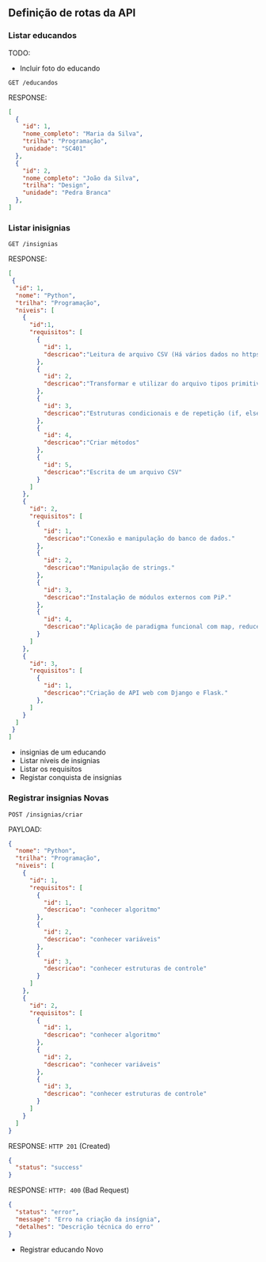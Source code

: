 ## Definição de rotas da API

### Listar educandos

TODO:

- Incluir foto do educando

`GET /educandos`

RESPONSE:

```json
[
  {
    "id": 1,
    "nome_completo": "Maria da Silva",
    "trilha": "Programação",
    "unidade": "SC401"
  },
  {
    "id": 2,
    "nome_completo": "João da Silva",
    "trilha": "Design",
    "unidade": "Pedra Branca"
  },
]
```

### Listar inisignias

`GET /insignias`

RESPONSE:

```JSON
[
 {
  "id": 1,
  "nome": "Python",
  "trilha": "Programação",
  "niveis": [
    {
      "id":1,
      "requisitos": [
        {
          "id": 1,
          "descricao":"Leitura de arquivo CSV (Há vários dados no https://www.kaggle.com/datasets)."
        },
        {
          "id": 2,
          "descricao":"Transformar e utilizar do arquivo tipos primitivos: int, string, lista, tuplas e dicionários."
        },
        {
          "id": 3,
          "descricao":"Estruturas condicionais e de repetição (if, else, for, while)"
        },
        {
          "id": 4,
          "descricao":"Criar métodos"
        },
        {
          "id": 5,
          "descricao":"Escrita de um arquivo CSV"
        }
      ]
    },
    {
      "id": 2,
      "requisitos": [
        {
          "id": 1,
          "descricao":"Conexão e manipulação do banco de dados."
        },
        {
          "id": 2,
          "descricao":"Manipulação de strings."
        },
        {
          "id": 3,
          "descricao":"Instalação de módulos externos com PiP."
        },
        {
          "id": 4,
          "descricao":"Aplicação de paradigma funcional com map, reduce, filter e funções lambda."
        }
      ]
    },
    {
      "id": 3,
      "requisitos": [
        {
          "id": 1,
          "descricao":"Criação de API web com Django e Flask."
        },
      ]
    }
  ]
 }
]
```

- insignias de um educando
- Listar níveis de insignias
- Listar os requisitos
- Registar conquista de insignias

### Registrar insignias Novas

`POST /insignias/criar`

PAYLOAD:

```json
{
  "nome": "Python",
  "trilha": "Programação",
  "niveis": [
    {
      "id": 1,
      "requisitos": [
        {
          "id": 1,
          "descricao": "conhecer algoritmo"
        },
        {
          "id": 2,
          "descricao": "conhecer variáveis"
        },
        {
          "id": 3,
          "descricao": "conhecer estruturas de controle"
        }
      ]
    },
    {
      "id": 2,
      "requisitos": [
        {
          "id": 1,
          "descricao": "conhecer algoritmo"
        },
        {
          "id": 2,
          "descricao": "conhecer variáveis"
        },
        {
          "id": 3,
          "descricao": "conhecer estruturas de controle"
        }
      ]
    }
  ]
}
```

RESPONSE: `HTTP 201` (Created)

```json
{
  "status": "success"
}
```

RESPONSE: `HTTP: 400` (Bad Request)

```json
{
  "status": "error",
  "message": "Erro na criação da insígnia",
  "detalhes": "Descrição técnica do erro"
}
```

- Registrar educando Novo
